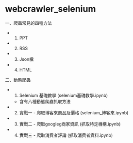 # webcrawler_selenium

一、爬蟲常見的四種方法
- 1. PPT
- 2. RSS
- 3. Json檔
- 4. HTML

二、動態爬蟲
- 1. Selenium 基礎教學 (selenium基礎教學.ipynb)
  - 含有八種動態爬蟲抓取方法
- 2. 實戰一 - 爬取博客來商品及價格 (selenium_博客來.ipynb)
- 3. 實戰二 - 爬取googleg商家資訊 (抓取特定機構.ipynb)
- 4. 實戰三 - 爬取消費者評論 (抓取消費者資料.ipynb)
